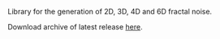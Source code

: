 Library for the generation of 2D, 3D, 4D and 6D fractal noise.

Download archive of latest release [here](https://accidental-noise-library.googlecode.com/archive/83428fe93545c1f6fcc08802d662ae8efa2bf403.zip).